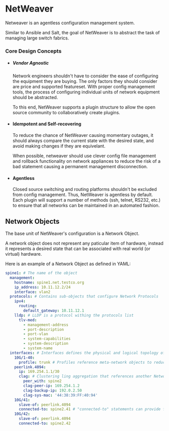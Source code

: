 # NetWeaver

Netweaver is an agentless configuration management system.

Similar to Ansible and Salt, the goal of NetWeaver is to abstract the task of managing large switch fabrics.

### Core Design Concepts

* ##### Vendor Agnostic

   Network engineers shouldn't have to consider the ease of configuring the equipment they are buying. The only factors they should consider are price and supported featureset. With proper config management tools, the process of configuring individual units of network equipment should be abstracted.
   
   To this end, NetWeaver supports a plugin structure to allow the open source community to collaboratively create plugins.

* #### Idempotent and Self-recovering

  To reduce the chance of NetWeaver causing momentary outages, it should always compare the current state with the desired state, and avoid making changes if they are equivelant.
  
  When possible, netweaver should use clever config file management and rollback functionality on network appliances to reduce the risk of a bad statement causing a permanent management disconnection.
  
* #### Agentless

  Closed source switching and routing platforms shouldn't be excluded from config management. Thus, NetWeaver is agentless by default. Each plugin will support a number of methods (ssh, telnet, RS232, etc.) to ensure that all networks can be maintained in an automated fashion.
  
  
## Network Objects

The base unit of NetWeaver's configuration is a Network Object.

A network object does not represent any paticular item of hardware, instead it represents a desired state that can be associated with real world (or virtual) hardware.

Here is an example of a Network Object as defined in YAML:
```yaml
spine1: # The name of the object
  management: 
    hostname: spine1.net.testco.org
    ip_address: 10.11.12.2/24
    interface: vlan2
  protocols: # Contains sub-objects that configure Network Protocols
    ipv4: 
      routing:
        default_gateway: 10.11.12.1
    lldp: # LLDP is a protocol withing the protocols list
      tlv-med:
        - management-address
        - port-description
        - port-vlan
        - system-capabilities
        - system-description
        - system-name
  interfaces: # Interfaces defines the physical and logical topology of a network object with switching capability
    10G/1-40:
      profile: trunk # Profiles reference meta-network objects to reduce repeated statements
    peerlink.4094:
      ip: 169.254.1.1/30
      clag: # Clustering ling aggregation that references another Network Object to reduce configuration length
        peer_with: spine2
        clag-peer-ip: 169.254.1.2
        clag-backup-ip: 192.0.2.50
        clag-sys-mac: '44:38:39:FF:40:94'
    10G/41:
      slave-of: peerlink.4094 
      connected-to: spine2.41 # "connected-to" statements can provide for physical interconnect drift management 
    10G/42:
      slave-of: peerlink.4094
      connected-to: spine2.42

```
  